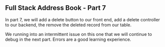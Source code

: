 ## Full Stack Address Book - Part 7

In part 7, we will add a delete button to our front end, add a delete controller to our backend, the remove the deleted record from our table.

We running into an intermittent issue on this one that we will continue to debug in the next part. Errors are a good learning experience.